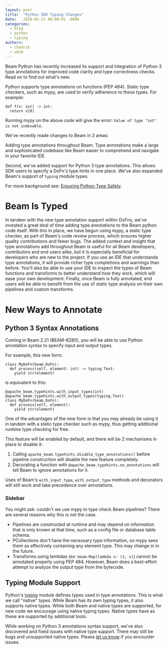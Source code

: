 ```yaml
---
layout: post
title:  "Python SDK Typing Changes"
date:   2020-05-21 00:00:01 -0800
categories:
  - blog 
  - python 
  - typing
authors:
  - chadrik
  - udim
---
```

<!--
Licensed under the Apache License, Version 2.0 (the "License");
you may not use this file except in compliance with the License.
You may obtain a copy of the License at

http://www.apache.org/licenses/LICENSE-2.0

Unless required by applicable law or agreed to in writing, software
distributed under the License is distributed on an "AS IS" BASIS,
WITHOUT WARRANTIES OR CONDITIONS OF ANY KIND, either express or implied.
See the License for the specific language governing permissions and
limitations under the License.
-->

Beam Python has recently increased its support and integration of Python 3 type
annotations for improved code clarity and type correctness checks.
Read on to find out what's new.

<!--more-->

Python supports type annotations on functions (PEP 484). Static type checkers,
such as mypy, are used to verify adherence to these types.
For example:
```
def f(v: int) -> int:
  return v[0]
```
Running mypy on the above code will give the error:
`Value of type "int" is not indexable`.

We've recently made changes to Beam in 2 areas:

Adding type annotations throughout Beam.  Type annotations make a large and 
sophisticated codebase like Beam easier to comprehend and navigate in your 
favorite IDE.

Second, we've added support for Python 3 type annotations. This allows SDK
users to specify a DoFn's type hints in one place. 
We've also expanded Beam's support of `typing` module types.

For more background see: 
[Ensuring Python Type Safety](https://beam.apache.org/documentation/sdks/python-type-safety/).

# Beam Is Typed

In tandem with the new type annotation support within DoFns, we've invested a
great deal of time adding type annotations to the Beam python code itself.
With this in place, we have begun using mypy, a static type 
checker, as part of Beam's code review process, which ensures higher quality 
contributions and fewer bugs.
The added context and insight that type annotations add throughout Beam is 
useful for all Beam developers, contributors and end users alike, but
it is especially beneficial for developers who are new to the project.
If you use an IDE that understands type annotations, it will provide richer
type completions and warnings than before.
You'll also be able to use your IDE to inspect the types of Beam functions and 
transforms to better understand how they work, which will ease your own 
development.
Finally, once Beam is fully annotated, end users will be able to benefit from
the use of static type analysis on their own pipelines and custom transforms.

# New Ways to Annotate

## Python 3 Syntax Annotations

Coming in Beam 2.21 (BEAM-8280), you will be able to use Python annotation
syntax to specify input and output types.

For example, this new form:
```
class MyDoFn(beam.DoFn):
  def process(self, element: int) -> typing.Text:
    yield str(element)
```
is equivalent to this:
```
@apache_beam.typehints.with_input_types(int)
@apache_beam.typehints.with_output_types(typing.Text)
class MyDoFn(beam.DoFn):
  def process(self, element):
    yield str(element)
```

One of the advantages of the new form is that you may already be using it
in tandem with a static type checker such as mypy, thus getting additional
runtime type checking for free.

This feature will be enabled by default, and there will be 2 mechanisms in
place to disable it:
1. Calling `apache_beam.typehints.disable_type_annotations()` before pipeline
construction will disable the new feature completely.
1. Decorating a function with `@apache_beam.typehints.no_annotations` will
tell Beam to ignore annotations for it. 
 
Uses of Beam's `with_input_type`, `with_output_type` methods and decorators will 
still work and take precedence over annotations.

### Sidebar

You might ask: couldn't we use mypy to type check Beam pipelines?
There are several reasons why this is not the case.
- Pipelines are constructed at runtime and may depend on information that is
only known at that time, such as a config file or database table schema.
- PCollections don't have the necessary type information, so mypy sees them as
effectively containing any element type.
This may change in in the future.
- Transforms using lambdas (ex: `beam.Map(lambda x: (1, x)`) cannot be
annotated properly using PEP 484.
However, Beam does a best-effort attempt to analyze the output type
from the bytecode.

## Typing Module Support

Python's [typing](https://docs.python.org/3/library/typing.html) module defines
types used in type annotations. This is what we call "native" types.
While Beam has its own typing types, it also supports native types.
While both Beam and native types are supported, for new code we encourage using
native typing types. Native types have  as these are supported by additional tools.

While working on Python 3 annotations syntax support, we've also discovered and
fixed issues with native type support. There may still be bugs and unsupported
native types. Please 
[let us know](https://beam.apache.org/community/contact-us/) if you encounter
issues. 
